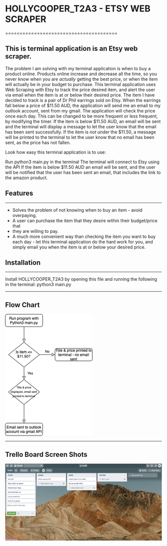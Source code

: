 # HOLLYCOOPER_T2A3 - ETSY  WEB SCRAPER
=======================================

## This is terminal application is an Etsy web scraper.
The problem I am solving with my terminal application is when to buy a product online.
Products online increase and decrease all the time, so you never know when you are
*actually* getting the best price, or when the item will actually be in your 
budget to purchase. This terminal application uses Web Scraping with Etsy to 
track the price desired item, and alert the user via email when the item is at
or below their desired price.
The item I have decided to track is a pair of Dr Phil earrings sold on Etsy.
When the earrings fall below a price of $11.50 AUD, the application will send
me an email to my outlook account, sent from my gmail. The application will 
check the price once each day. This can be changed to be more frequent or less 
frequent, by modifying the timer. If the item is below $11.50 AUD, an email 
will be sent and the terminal will display a message to let the user know that
the email has been sent successfully. If the item is *not* under the $11.50, a 
message will be printed to the terminal to let the user know that no email has been 
sent, as the price has not fallen.

Look how easy this terminal application is to use:

Run python3 main.py in the terminal
The terminal will connect to Etsy using the API
If the item is below $11.50 AUD an email will be sent, and the user will be
notified that the user has been sent an email, that includes the link to the 
amazon product. 


## Features
------------------------------------------------------------
- Solves the problem of not knowing when to buy an item - avoid overpaying.
- A user can purchase the item that they desire within their budget/price that 
- they are willing to pay.
- A much more convenient way than checking the item you want to buy each day - let this terminal application do the hard work for you, and simply email you when the item is at or below your desired price.

## Installation
------------------------------------------------------------

Install HOLLYCOOPER_T2A3 by opening this file and running the following in
the terminal:
python3 main.py 


--------------------------------------------------------------
## Flow Chart
![Flow Chart](HOLLYCOOPER_T2A3.png)

--------------------------------------------------------------

## Trello Board Screen Shots

![Trello Board Screen Shot](HOLLYCOOPER_T2A3-2.png)